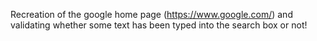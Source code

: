 Recreation of the google home page (https://www.google.com/) and validating whether some text has been typed into the search box or not!